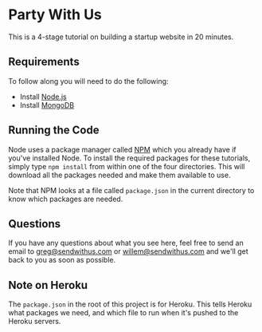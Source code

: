 Party With Us
=============

This is a 4-stage tutorial on building a startup website in 20 minutes.


Requirements
------------

To follow along you will need to do the following:

- Install [Node.js](http://nodejs.org/)
- Install [MongoDB](http://www.mongodb.org/downloads)


Running the Code
----------------

Node uses a package manager called [NPM](https://www.npmjs.org/) which you already have if
you've installed Node. To install the required packages for these tutorials, simply type
`npm install` from within one of the four directories. This will download all the packages
needed and make them available to use.

Note that NPM looks at a file called `package.json` in the current directory to know which
packages are needed.


Questions
---------

If you have any questions about what you see here, feel free to send an email to
greg@sendwithus.com or willem@sendwithus.com and we'll get back to you as soon as possible.


Note on Heroku
--------------

The `package.json` in the root of this project is for Heroku. This tells Heroku what packages
we need, and which file to run when it's pushed to the Heroku servers.
